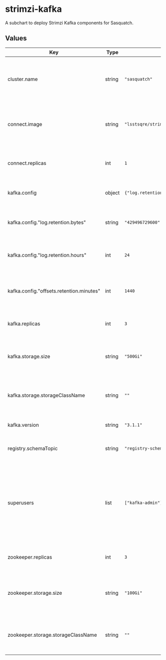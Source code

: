 # strimzi-kafka

A subchart to deploy Strimzi Kafka components for Sasquatch.

## Values

| Key | Type | Default | Description |
|-----|------|---------|-------------|
| cluster.name | string | `"sasquatch"` | Name used for the Kafka cluster, and used by Strimzi for many annotations. |
| connect.image | string | `"lsstsqre/strimzi-0.29.0-kafka-3.1.1:tickets-DM-35506"` | Custom strimzi-kafka image with connector plugins used by sasquatch. |
| connect.replicas | int | `1` | Number of Kafka Connect replicas to run. |
| kafka.config | object | `{"log.retention.bytes":"429496729600","log.retention.hours":24,"offsets.retention.minutes":1440}` | Configuration overrides for the Kafka server. |
| kafka.config."log.retention.bytes" | string | `"429496729600"` | Maximum retained number of bytes for a topic's data. |
| kafka.config."log.retention.hours" | int | `24` | Number of days for a topic's data to be retained. |
| kafka.config."offsets.retention.minutes" | int | `1440` | Number of minutes for a consumer group's offsets to be retained. |
| kafka.replicas | int | `3` | Number of Kafka broker replicas to run. |
| kafka.storage.size | string | `"500Gi"` | Size of the backing storage disk for each of the Kafka brokers. |
| kafka.storage.storageClassName | string | `""` | Name of a StorageClass to use when requesting persistent volumes. |
| kafka.version | string | `"3.1.1"` | Version of Kafka to deploy. |
| registry.schemaTopic | string | `"registry-schemas"` | Name of the topic used by the Schema Registry |
| superusers | list | `["kafka-admin"]` | A list of usernames for users who should have global admin permissions. These users will be created, along with their credentials. |
| zookeeper.replicas | int | `3` | Number of Zookeeper replicas to run. |
| zookeeper.storage.size | string | `"100Gi"` | Size of the backing storage disk for each of the Zookeeper instances. |
| zookeeper.storage.storageClassName | string | `""` | Name of a StorageClass to use when requesting persistent volumes. |
